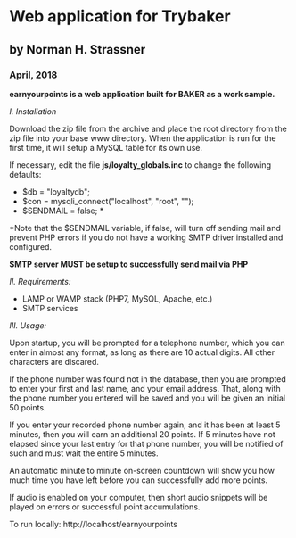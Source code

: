 # Web application for Trybaker
## by Norman H. Strassner
### April, 2018

**earnyourpoints is a web application built for BAKER as a work sample.**

*I. Installation*

Download the zip file from the archive and place the root directory from the zip file into your base www directory.
When the application is run for the first time, it will setup a MySQL table for its own use.

If necessary, edit the file **js/loyalty_globals.inc** to change the following defaults:
- $db = "loyaltydb";
- $con = mysqli_connect("localhost", "root", "");
- $SENDMAIL = false; &ast;

&ast;Note that the $SENDMAIL variable, if false, will turn off sending mail and prevent PHP errors if you do not have a working SMTP driver installed and configured.

**SMTP server MUST be setup to successfully send mail via PHP**

*II. Requirements:*

- LAMP or WAMP stack (PHP7, MySQL, Apache, etc.)
- SMTP services

*III. Usage:*

Upon startup, you will be prompted for a telephone number, which you can enter in almost any format, as long as there are 10 actual digits.  All other characters are discared.

If the phone number was found not in the database, then you are prompted to enter your first and last name, and your email address.
That, along with the phone number you entered will be saved and you will be given an initial 50 points.

If you enter your recorded phone number again, and it has been at least 5 minutes, then you will earn an additional 20 points.
If 5 minutes have not elapsed since your last entry for that phone number, you will be notified of such and must wait the entire 5 minutes.

An automatic minute to minute on-screen countdown will show you how much time you have left before you can successfully add more points.

If audio is enabled on your computer, then short audio snippets will be played on errors or successful point accumulations.

To run locally:  http://localhost/earnyourpoints





